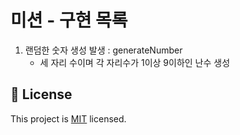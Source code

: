# 미션 - 구현 목록

1. 랜덤한 숫자 생성 발생 : generateNumber
    - 세 자리 수이며 각 자리수가 1이상 9이하인 난수 생성




## 📝 License

This project is [MIT](https://github.com/woowacourse/java-baseball-precourse/blob/master/LICENSE) licensed.
